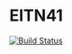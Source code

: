# EITN41

[![Build Status](https://travis-ci.com/Nerja/EITN41.svg?token=zp5ypQkYDytL1NywTyXs&branch=master)](https://travis-ci.com/Nerja/EITN41)
